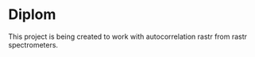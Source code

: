 # Diplom
This project is being created to work with autocorrelation rastr from rastr spectrometers.
